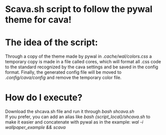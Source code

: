 # Scava.sh script to follow the pywal theme for cava!

# The idea of ​​the script:
Through a copy of the theme made by pywal in <i> .cache/wal/colors.css </i> a temporary copy is made in a file called
cores, which will format all .css code to the standard recognized by the cava settings and be saved in the config format.
Finally, the generated config file will be moved to <i> .config/cava/config </i> and remove the temporary color file.

# How do I execute?
Download the shcava.sh file and run it through <i> bash shcava.sh </i> <br>
If you prefer, you can add an alias like <i> bash {script_local}/shcava.sh </i> to make it easier and concatenate with pywal as in the example:
<i>wal -i wallpaper_example && scava

